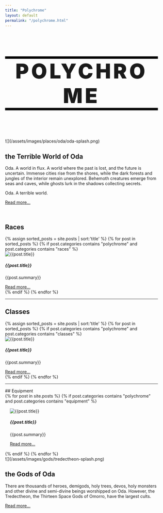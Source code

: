 ```yaml
---
title: "Polychrome"
layout: default
permalink: "/polychrome.html"
---
```

<div class="container" markdown='1'>

<h1 class='align-middle' style='border-top: 0.5rem solid black; text-align: center; border-bottom: 0.5rem solid black; font-size: 7vw; font-weight: 900; letter-spacing: 0.5rem;'>POLYCHROME</h1>

<br><br>

<div class="row align-items-center bg-light" markdown='1'>
<div class="col-md" markdown='1'>
![](/assets/images/places/oda/oda-splash.png)
</div>
<div class="col-md align-items-center" markdown='1'>

## the Terrible World of Oda
Oda. A world in flux. A world where the past is lost, and the future is uncertain. Immense cities rise from the shores, while the dark forests and jungles of the interior remain unexplored. Behemoth creatures emerge from seas and caves, while ghosts lurk in the shadows collecting secrets.

Oda. A terrible world.

[Read more...](/oda)

</div>
</div>

<br>

## Races
<div class='grid-section'>
{% assign sorted_posts = site.posts | sort:'title' %}
{% for post in sorted_posts  %}
{% if post.categories contains "polychrome" and post.categories contains "races" %}

<div class="card" style="">
  <img class="card-img-top" src='{{site.url}}/{{post.image}}' alt="{{post.title}}">
  <div class="card-body">
    <h5 class="card-title">
      {{post.title}}
    </h5>
    <p>{{post.summary}}</p>
    <a href="{{post.url}}">Read more...</a>
  </div>
</div>
{% endif %}
{% endfor %}
</div>

---

## Classes
<div class='grid-section'>
{% assign sorted_posts = site.posts | sort:'title' %}
{% for post in sorted_posts  %}
{% if post.categories contains "polychrome" and post.categories contains "classes" %}

<div class="card" style="">
  <img class="card-img-top" src='{{site.url}}/{{post.image}}' alt="{{post.title}}">
  <div class="card-body">
    <h5 class="card-title">
      {{post.title}}
    </h5>
    <p>{{post.summary}}</p>
    <a href="{{post.url}}">Read more...</a>
  </div>
</div>
{% endif %}
{% endfor %}
</div>


---

<div class="container" markdown='1'>
## Equipment
<div class='row'>
{% for post in site.posts %}
{% if post.categories contains "polychrome" and post.categories contains "equipment" %}

<div class="card" style="width: 18rem; margin: 1rem;">
  <img class="card-img-top" src='{{site.url}}/{{post.image}}' alt="{{post.title}}">
  <div class="card-body">
    <h5 class="card-title">
      {{post.title}}
    </h5>
    <p>{{post.summary}}</p>
    <a href="{{post.url}}">Read more...</a>
  </div>
</div>
{% endif %}
{% endfor %}
</div>

<div class="row align-items-center bg-light" markdown='1'>
<div class="col-md" markdown='1'>
![](/assets/images/gods/tredectheon-splash.png)
</div>
<div class="col-md align-items-center" markdown='1'>

## the Gods of Oda
There are thousands of heroes, demigods, holy trees, devos, holy monsters and other divine and semi-divine beings worshipped on Oda. However, the Tredectheon, the Thirteen Space Gods of Omorro, have the largest cults.

[Read more...](/gods)

</div>
</div>

<br>